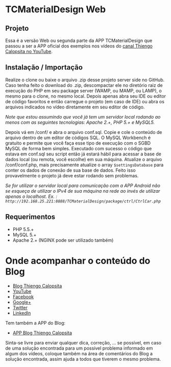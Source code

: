 TCMaterialDesign Web
===========================================

## Projeto ##

Essa é a versão Web ou segunda parte da APP TCMaterialDesign que passou a ser a APP oficial dos exemplos nos vídeos do [canal Thiengo Calopsita no YouTube](https://www.youtube.com/user/thiengoCalopsita).

## Instalação / Importação ##

Realize o clone ou baixe o arquivo .zip desse projeto server side no GitHub. Caso tenha feito o download do .zip, descompactar ele no diretório raiz de execução do PHP em seu package server (WAMP, ou MAMP, ou LAMP), o mesmo para o clone, no mesmo local. Depois apenas abra seu IDE ou editor de código favoritos e então carregue o projeto (em caso de IDE) ou abra os arquivos indicados no vídeo diretamente em seu editor de código.

*Note que estou assumindo que você já tem um servidor local rodando ao menos com as seguintes tecnologias: Apache 2.+, PHP 5.+ e MySQL5.*

Depois vá em /conf/ e abra o arquivo conf.sql. Copie e cole o conteúdo de arquivo dentro de um editor de códigos SQL. O MySQL Workbench é gratuito e permite que você faça esse tipo de execução com o SGBD MySQL de forma bem simples. Executado com sucesso o código que estava em conf.sql seu script então já estará hábil para acessar a base de dados local (ou remota, você escolhe) em sua máquina. Atualize o arquivo /conf/conf.php, mais precisamente atualize o array `$settingsDatabase` para conter os dados de conexão de sua base de dados. Feito isso provavelmente o projeto já deve estar rodando sem problemas.

*Se for utilizar o servidor local para comunicação com a APP Android não se esqueça de utilizar o IPv4 de sua máquina na rede ao invés de utilizar apenas o localhost. Ex. : `http://192.168.25.221:8888/TCMaterialDesign/package/ctrl/CtrlCar.php`*

## Requerimentos ##

* PHP 5.5.+
* MySQL 5.+
* Apache 2.+ (NGINX pode ser utilizado também)

# Onde acompanhar o conteúdo do Blog #

* [Blog Thiengo Calopsita](http://www.thiengo.com.br/)
* [YouTube](https://www.youtube.com/user/thiengoCalopsita)
* [Facebook](https://www.facebook.com/thiengoCalopsita)
* [Google+](https://plus.google.com/+ThiengoCalopsita/posts)
* [Twitter](https://twitter.com/thiengoCalops)
* [LinkedIn](https://www.linkedin.com/pub/vin%C3%ADcius-thiengo/80/9b1/517)

Tem também a APP do Blog:

* [APP Blog Thiengo Calopsita](https://play.google.com/store/apps/details?id=br.thiengocalopsita&hl=pt_BR)


Sinta-se livre para enviar qualquer dica, correção, ... se possível, em caso de uma solução encontrada para um possível problema informado em algum dos vídeos, coloque também na área de comentários do Blog a solução encontrada, assim ajuda a todos que tiverem o mesmo problema.

